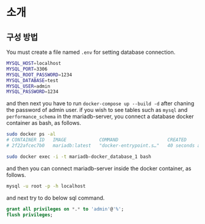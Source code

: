 # 소개

## 구성 방법

You must create a file named `.env` for setting database connection.

```bash
MYSQL_HOST=localhost
MYSQL_PORT=3306
MYSQL_ROOT_PASSWORD=1234
MYSQL_DATABASE=test
MYSQL_USER=admin
MYSQL_PASSWORD=1234
```

and then next you have to run `docker-compose up --build -d` after chaning the password of admin user. if you wish to see tables such as `mysql` and `performance_schema` in the mariadb-server, you connect a database docker container as bash, as follows.

```bash
sudo docker ps -al
# CONTAINER ID   IMAGE            COMMAND                  CREATED          STATUS                         PORTS     NAMES
# 2f22afcec7b0   mariadb:latest   "docker-entrypoint.s…"   40 seconds ago   Restarting (1) 4 seconds ago             mariadb-docker_db_1

sudo docker exec -i -t mariadb-docker_database_1 bash
```

and then you can connect mariadb-server inside the docker container, as follows.

```bash
mysql -u root -p -h localhost
```

and next try to do below sql command.

```sql
grant all privileges on *.* to 'admin'@'%';
flush privileges;
```
